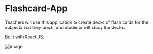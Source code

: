 # Flashcard-App


Teachers will use this application to create decks of flash cards for the subjects that they teach, and students will study the decks. 

Built with React JS.


![image](https://user-images.githubusercontent.com/60833392/117358982-d0fba180-ae84-11eb-8f0f-39a7d004bffb.png)
